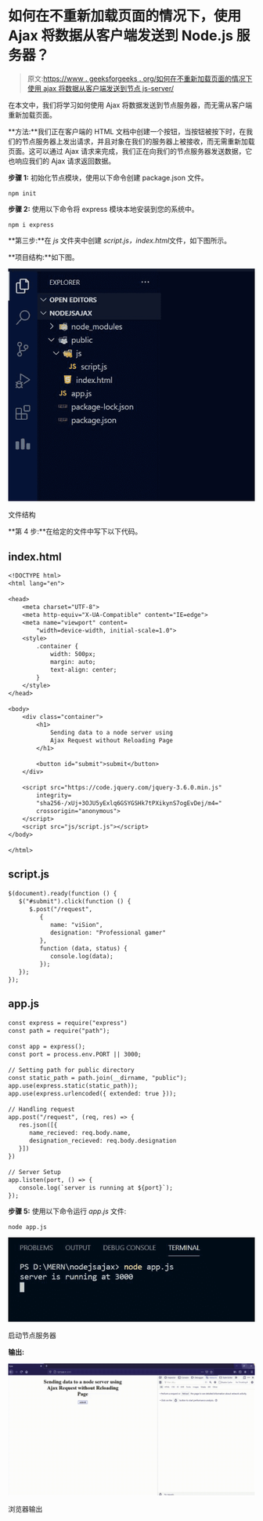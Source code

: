 # 如何在不重新加载页面的情况下，使用 Ajax 将数据从客户端发送到 Node.js 服务器？

> 原文:[https://www . geeksforgeeks . org/如何在不重新加载页面的情况下使用 ajax 将数据从客户端发送到节点 js-server/](https://www.geeksforgeeks.org/how-to-send-data-from-client-side-to-node-js-server-using-ajax-without-page-reloading/)

在本文中，我们将学习如何使用 Ajax 将数据发送到节点服务器，而无需从客户端重新加载页面。

**方法:**我们正在客户端的 HTML 文档中创建一个按钮，当按钮被按下时，在我们的节点服务器上发出请求，并且对象在我们的服务器上被接收，而无需重新加载页面。这可以通过 Ajax 请求来完成，我们正在向我们的节点服务器发送数据，它也响应我们的 Ajax 请求返回数据。

**步骤 1:** 初始化节点模块，使用以下命令创建 package.json 文件。

```
npm init
```

**步骤 2:** 使用以下命令将 express 模块本地安装到您的系统中。

```
npm i express 
```

**第三步:**在 *js* 文件夹中创建 *script.js，index.html*文件，如下图所示。

**项目结构:**如下图。

![](img/3b3c9065ad786585ff8c06a9f2b32709.png)

文件结构

**第 4 步:**在给定的文件中写下以下代码。

## index.html

```
<!DOCTYPE html>
<html lang="en">

<head>
    <meta charset="UTF-8">
    <meta http-equiv="X-UA-Compatible" content="IE=edge">
    <meta name="viewport" content=
        "width=device-width, initial-scale=1.0">
    <style>
        .container {
            width: 500px;
            margin: auto;
            text-align: center;
        }
    </style>
</head>

<body>
    <div class="container">
        <h1>
            Sending data to a node server using 
            Ajax Request without Reloading Page
        </h1>

        <button id="submit">submit</button>
    </div>

    <script src="https://code.jquery.com/jquery-3.6.0.min.js"
        integrity=
        "sha256-/xUj+3OJU5yExlq6GSYGSHk7tPXikynS7ogEvDej/m4=" 
        crossorigin="anonymous">
    </script>
    <script src="js/script.js"></script>
</body>

</html>
```

## script.js

```
$(document).ready(function () {
   $("#submit").click(function () {
      $.post("/request",
         {
            name: "viSion",
            designation: "Professional gamer"
         },
         function (data, status) {
            console.log(data);
         });
   });
});
```

## app.js

```
const express = require("express")
const path = require("path");

const app = express();
const port = process.env.PORT || 3000;

// Setting path for public directory 
const static_path = path.join(__dirname, "public");
app.use(express.static(static_path));
app.use(express.urlencoded({ extended: true }));

// Handling request 
app.post("/request", (req, res) => {
   res.json([{
      name_recieved: req.body.name,
      designation_recieved: req.body.designation
   }])
})

// Server Setup
app.listen(port, () => {
   console.log(`server is running at ${port}`);
});
```

**步骤 5:** 使用以下命令运行 *app.js* 文件:

```
node app.js
```

![](img/44f9cb40d9698c11054da20949101658.png)

启动节点服务器

**输出:**

![](img/beef9b0a51187acbdaaf9f310b009266.png)

浏览器输出